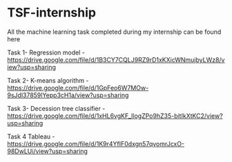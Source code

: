 # TSF-internship
All the machine learning task completed during my internship can be found here

Task 1- Regression model - https://drive.google.com/file/d/1B3CY7CQLJ9RZ9rD1xKXicWNmujbyLWz8/view?usp=sharing

Task 2- K-means algorithm -https://drive.google.com/file/d/1GpFeo6W7MOw-9sJdl37859lYepp3cH1a/view?usp=sharing

Task 3- Decession tree classifier - https://drive.google.com/file/d/1xHL6vgKF_IlogZPo9hZ35-bitIkXtKC2/view?usp=sharing

Task 4 Tableau - https://drive.google.com/file/d/1K9r4YfIF0dxgn57qyomrJcxO-98DwLUi/view?usp=sharing
